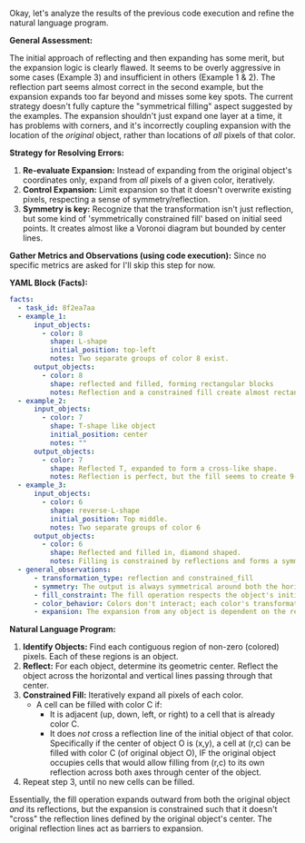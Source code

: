 Okay, let's analyze the results of the previous code execution and refine the natural language program.

**General Assessment:**

The initial approach of reflecting and then expanding has some merit, but the expansion logic is clearly flawed. It seems to be overly aggressive in some cases (Example 3) and insufficient in others (Example 1 & 2). The reflection part seems almost correct in the second example, but the expansion expands too far beyond and misses some key spots. The current strategy doesn't fully capture the "symmetrical filling" aspect suggested by the examples. The expansion shouldn't just expand one layer at a time, it has problems with corners, and it's incorrectly coupling expansion with the location of the *original* object, rather than locations of *all* pixels of that color.

**Strategy for Resolving Errors:**

1. **Re-evaluate Expansion:** Instead of expanding from the original object's coordinates only, expand from *all* pixels of a given color, iteratively.
2. **Control Expansion:** Limit expansion so that it doesn't overwrite existing pixels, respecting a sense of symmetry/reflection.
3. **Symmetry is key:** Recognize that the transformation isn't just reflection, but some kind of 'symmetrically constrained fill' based on initial seed points. It creates almost like a Voronoi diagram but bounded by center lines.

**Gather Metrics and Observations (using code execution):**
Since no specific metrics are asked for I'll skip this step for now.

**YAML Block (Facts):**


```yaml
facts:
  - task_id: 8f2ea7aa
  - example_1:
      input_objects:
        - color: 8
          shape: L-shape
          initial_position: top-left
          notes: Two separate groups of color 8 exist.
      output_objects:
        - color: 8
          shape: reflected and filled, forming rectangular blocks
          notes: Reflection and a constrained fill create almost rectangular blocks.
  - example_2:
      input_objects:
        - color: 7
          shape: T-shape like object
          initial_position: center
          notes: ""
      output_objects:
        - color: 7
          shape: Reflected T, expanded to form a cross-like shape.
          notes: Reflection is perfect, but the fill seems to create 9-patch cells.
  - example_3:
      input_objects:
        - color: 6
          shape: reverse-L-shape
          initial_position: Top middle.
          notes: Two separate groups of color 6
      output_objects:
        - color: 6
          shape: Reflected and filled in, diamond shaped.
          notes: Filling is constrained by reflections and forms a symmetric diamond.
  - general_observations:
      - transformation_type: reflection and constrained_fill
      - symmetry: The output is always symmetrical around both the horizontal and vertical centerlines of *each* input object, before expansion.
      - fill_constraint: The fill operation respects the object's initial shape.
      - color_behavior: Colors don't interact; each color's transformation is independent.
      - expansion: The expansion from any object is dependent on the reflection lines, and the expansion seems limited by diagonals.
```


**Natural Language Program:**

1. **Identify Objects:** Find each contiguous region of non-zero (colored) pixels. Each of these regions is an object.
2. **Reflect:** For each object, determine its geometric center. Reflect the object across the horizontal and vertical lines passing through that center.
3. **Constrained Fill:**  Iteratively expand all pixels of each color.
   - A cell can be filled with color C if:
     - It is adjacent (up, down, left, or right) to a cell that is already color C.
     - It does *not* cross a reflection line of the initial object of that color. Specifically if the center of object O is (x,y), a cell at (r,c) can be filled with color C (of original object O), IF the original object occupies cells that would allow filling from (r,c) to its own reflection across both axes through center of the object.
4. Repeat step 3, until no new cells can be filled.

Essentially, the fill operation expands outward from both the original object *and* its reflections, but the expansion is constrained such that it doesn't "cross" the reflection lines defined by the original object's center. The original reflection lines act as barriers to expansion.
